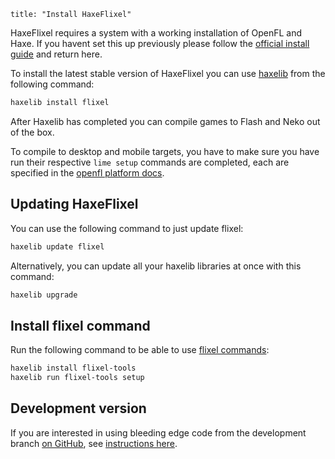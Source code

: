 ```
title: "Install HaxeFlixel"
```

HaxeFlixel requires a system with a working installation of OpenFL and Haxe. 
If you havent set this up previously please follow the 
[official install guide](http://www.openfl.org/documentation/setup/) and return here.

To install the latest stable version of HaxeFlixel you can use [haxelib](http://lib.haxe.org/) 
from the following command:

``` bash
haxelib install flixel
```

After Haxelib has completed you can compile games to Flash and Neko out of the box. 

To compile to desktop and mobile targets, you have to make sure you have run their respective `lime setup` 
commands are completed, each are specified in the 
[openfl platform docs](http://www.openfl.org/documentation/setup/platforms/).

## Updating HaxeFlixel

You can use the following command to just update flixel:
	
``` bash
haxelib update flixel
```

Alternatively, you can update all your haxelib libraries at once with this command:
	
``` bash
haxelib upgrade
```	

## Install flixel command

Run the following command to be able to use [flixel commands](https://github.com/HaxeFlixel/flixel-docs/blob/master/documentation/01_community/13-flixel-tools.html.md#commands):
	
``` bash
haxelib install flixel-tools
haxelib run flixel-tools setup
```

## Development version

If you are interested in using bleeding edge code from the development branch [on GitHub](https://github.com/HaxeFlixel/flixel), see [instructions here](/documentation/install-development-flixel).